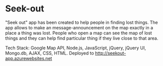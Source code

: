 # Seek-out
"Seek out" app has been created to help people in finding lost things. The app allows to make an message-announcement on the map exactly in a place a thing was lost. People who open a map can see the map of lost things and they can help find particular thing if they live close to that area.

Tech Stack: Google Map API, Node.js, JavaScript, jQuery, jQuery UI, Mongo.db, AJAX,  CSS, HTML.
Deployed to http://seekout-app.azurewebsites.net
